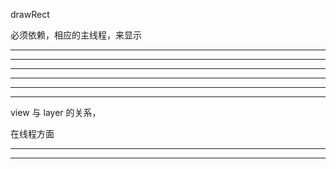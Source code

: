 drawRect


必须依赖，相应的主线程，来显示

<hr>

<hr>



<hr>

<hr>




<hr>

<hr>


view 与 layer 的关系，


在线程方面


<hr>



<hr>


